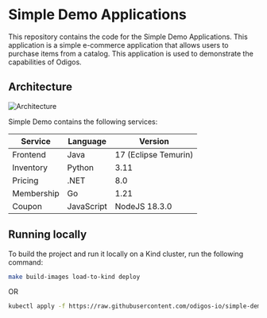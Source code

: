# Simple Demo Applications
This repository contains the code for the Simple Demo Applications.
This application is a simple e-commerce application that allows users to purchase items from a catalog.
This application is used to demonstrate the capabilities of Odigos.

## Architecture

![Architecture](assets/architecture.png)

Simple Demo contains the following services:

| Service | Language | Version |
| --- | --- | --- |
| Frontend | Java | 17 (Eclipse Temurin) |
| Inventory | Python | 3.11 |
| Pricing | .NET | 8.0 |
| Membership | Go | 1.21 |
| Coupon | JavaScript | NodeJS 18.3.0 |

## Running locally

To build the project and run it locally on a Kind cluster, run the following command:

```bash
make build-images load-to-kind deploy
```

OR

```bash
kubectl apply -f https://raw.githubusercontent.com/odigos-io/simple-demo/main/kubernetes/deployment.yaml
```
